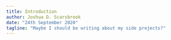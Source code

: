 ```yaml
---
title: Introduction
author: Joshua D. Scarsbrook
date: "24th September 2020"
tagline: "Maybe I should be writing about my side projects?"
---
```

